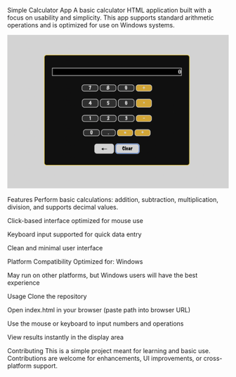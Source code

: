 Simple Calculator App
A basic calculator HTML application built with a focus on usability and simplicity. This app supports standard arithmetic operations and is optimized for use on Windows systems.

![Calculator Screenshot](calculator.png)

Features
Perform basic calculations: addition, subtraction, multiplication, division, and supports decimal values.

Click-based interface optimized for mouse use

Keyboard input supported for quick data entry

Clean and minimal user interface

Platform Compatibility
Optimized for: Windows

May run on other platforms, but Windows users will have the best experience

Usage
Clone the repository

Open index.html in your browser (paste path into browser URL)

Use the mouse or keyboard to input numbers and operations

View results instantly in the display area

Contributing
This is a simple project meant for learning and basic use. Contributions are welcome for enhancements, UI improvements, or cross-platform support.

